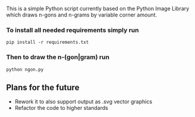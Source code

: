 This is a simple Python script currently based on the Python Image Library which draws n-gons and n-grams by variable corner amount.

### To install all needed requirements simply run
```
pip install -r requirements.txt
```

### Then to draw the n-(gon|gram) run
```
python ngon.py
```

## Plans for the future
- Rework it to also support output as .svg vector graphics
- Refactor the code to higher standards
